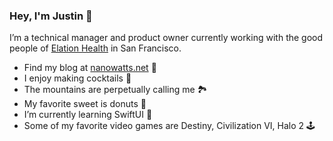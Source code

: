 ### Hey, I'm Justin 👋

I’m a technical manager and product owner currently working with the good people of [Elation Health](https://www.elationhealth.com/) in San Francisco.

* Find my blog at [nanowatts.net](http://nanowatts.net) 🤠
* I enjoy making cocktails 🥃
* The mountains are perpetually calling me 🏞
* My favorite sweet is donuts 🍩
* I’m currently learning SwiftUI 🌱
* Some of my favorite video games are Destiny, Civilization VI, Halo 2 🕹
